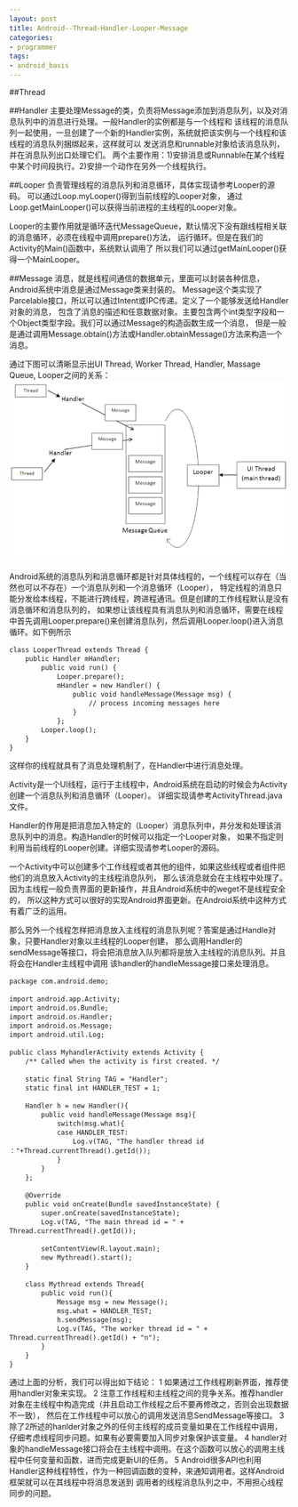```yaml
---
layout: post
title: Android--Thread-Handler-Looper-Message
categories:
- programmer
tags:
- android_basis
---
```



##Thread


##Handler
主要处理Message的类，负责将Message添加到消息队列，以及对消息队列中的消息进行处理。一般Handler的实例都是与一个线程和
该线程的消息队列一起使用，一旦创建了一个新的Handler实例，系统就把该实例与一个线程和该线程的消息队列捆绑起来，这样就可以
发送消息和runnable对象给该消息队列，并在消息队列出口处理它们。
两个主要作用：1)安排消息或Runnable在某个线程中某个时间段执行。2)安排一个动作在另外一个线程执行。


##Looper
负责管理线程的消息队列和消息循环，具体实现请参考Looper的源码。 
可以通过Loop.myLooper()得到当前线程的Looper对象，
通过Loop.getMainLooper()可以获得当前进程的主线程的Looper对象。

Looper的主要作用就是循环迭代MessageQueue，默认情况下没有跟线程相关联的消息循环，必须在线程中调用prepare()方法，
运行循环。但是在我们的Activity的Main()函数中，系统默认调用了
所以我们可以通过getMainLooper()获得一个MainLooper。


##Message
消息，就是线程间通信的数据单元，里面可以封装各种信息，Android系统中消息是通过Message类来封装的。
Message这个类实现了Parcelable接口，所以可以通过Intent或IPC传递。定义了一个能够发送给Handler对象的消息，
包含了消息的描述和任意数据对象。主要包含两个int类型字段和一个Object类型字段。我们可以通过Message的构造函数生成一个消息，
但是一般是通过调用Message.obtain()方法或Handler.obtainMessage()方法来构造一个消息。


通过下图可以清晰显示出UI Thread, Worker Thread, Handler, Massage Queue, Looper之间的关系：
![Alt text](/media/images/2014/Anddroid--Thread-Handler-Looper-Message_01.png "Anddroid--Thread-Handler-Looper-Message_01.png")



Android系统的消息队列和消息循环都是针对具体线程的，一个线程可以存在（当然也可以不存在）一个消息队列和一个消息循环（Looper），
特定线程的消息只能分发给本线程，不能进行跨线程，跨进程通讯。但是创建的工作线程默认是没有消息循环和消息队列的，
如果想让该线程具有消息队列和消息循环，需要在线程中首先调用Looper.prepare()来创建消息队列，然后调用Looper.loop()进入消息循环。如下例所示

	class LooperThread extends Thread {
		public Handler mHandler;
			public void run() {
				Looper.prepare();
				mHandler = new Handler() {
					public void handleMessage(Message msg) {
						// process incoming messages here
					}
				};
			Looper.loop();
		}
	}

这样你的线程就具有了消息处理机制了，在Handler中进行消息处理。


Activity是一个UI线程，运行于主线程中，Android系统在启动的时候会为Activity创建一个消息队列和消息循环（Looper）。
详细实现请参考ActivityThread.java文件。

Handler的作用是把消息加入特定的（Looper）消息队列中，并分发和处理该消息队列中的消息。构造Handler的时候可以指定一个Looper对象，
如果不指定则利用当前线程的Looper创建。详细实现请参考Looper的源码。


一个Activity中可以创建多个工作线程或者其他的组件，如果这些线程或者组件把他们的消息放入Activity的主线程消息队列，
那么该消息就会在主线程中处理了。因为主线程一般负责界面的更新操作，并且Android系统中的weget不是线程安全的，
所以这种方式可以很好的实现Android界面更新。在Android系统中这种方式有着广泛的运用。

那么另外一个线程怎样把消息放入主线程的消息队列呢？答案是通过Handle对象，只要Handler对象以主线程的Looper创建，
那么调用Handler的sendMessage等接口，将会把消息放入队列都将是放入主线程的消息队列。并且将会在Handler主线程中调用
该handler的handleMessage接口来处理消息。
	
	package com.android.demo;

	import android.app.Activity;
	import android.os.Bundle;
	import android.os.Handler;
	import android.os.Message;
	import android.util.Log;

	public class MyhandlerActivity extends Activity {
		/** Called when the activity is first created. */

		static final String TAG = "Handler";
		static final int HANDLER_TEST = 1;

		Handler h = new Handler(){
			public void handleMessage(Message msg){
				switch(msg.what){
				case HANDLER_TEST:
					Log.v(TAG, "The handler thread id ："+Thread.currentThread().getId());
				}
			}
		};

		@Override
		public void onCreate(Bundle savedInstanceState) {
			super.onCreate(savedInstanceState);
			Log.v(TAG, "The main thread id = " + Thread.currentThread().getId());

			setContentView(R.layout.main);
			new Mythread().start();
		}

		class Mythread extends Thread{
			public void run(){
				Message msg = new Message();
				msg.what = HANDLER_TEST;
				h.sendMessage(msg);
				Log.v(TAG, "The worker thread id = " + Thread.currentThread().getId() + "n");
			}
		}
	}


通过上面的分析，我们可以得出如下结论：
1	如果通过工作线程刷新界面，推荐使用handler对象来实现。
2	注意工作线程和主线程之间的竞争关系。推荐handler对象在主线程中构造完成（并且启动工作线程之后不要再修改之，否则会出现数据不一致），
	然后在工作线程中可以放心的调用发送消息SendMessage等接口。
3	除了2所述的hanlder对象之外的任何主线程的成员变量如果在工作线程中调用，仔细考虑线程同步问题。如果有必要需要加入同步对象保护该变量。
4	handler对象的handleMessage接口将会在主线程中调用。在这个函数可以放心的调用主线程中任何变量和函数，进而完成更新UI的任务。
5	Android很多API也利用Handler这种线程特性，作为一种回调函数的变种，来通知调用者。这样Android框架就可以在其线程中将消息发送到
	调用者的线程消息队列之中，不用担心线程同步的问题。





